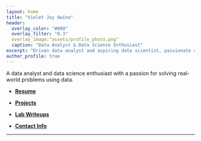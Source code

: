 ```yaml
---
layout: home
title: "Violet Joy Owino"
header:
  overlay_color: "#000"
  overlay_filter: "0.3"
  overlay_image:"assets/profile_photo.png"
  caption: "Data Analyst & Data Science Enthusiast"
excerpt: "Driven data analyst and aspiring data scientist, passionate about innovation, continuous learning, and delivering impactful insights through data."
author_profile: true
---
```

 A data analyst and data science enthusiast with a passion for solving real-world problems using data. 
- **[Resume](resume)**
   
- **[Projects](projects)**
   
- **[Lab Writeups](labs)**
- **[Contact Info](contact)**


---
